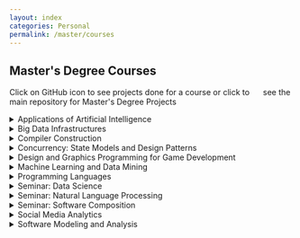 ```yaml
---
layout: index
categories: Personal
permalink: /master/courses
---
```


## Master's Degree Courses

Click on GitHub icon to see projects done for a course or click to <a href="https://github.com/melikegecer/MastersProjects" class="fa fa-github" style="font-size: 20px; margin-top: 5px; margin-left: 10px;margin-right: 10px" target="_blank"></a> see the main repository for Master's Degree Projects

<details>
<summary>
Applications of Artificial Intelligence
</summary>
Categorize a given real-world problem and know which AI methods are appropriate
<br>- Standard concepts for defining the problem situation
<br>- Get a broad overview over AI methods
<br>Know existing tools which implement AI methods
<br>- Exercises with different toolkits
<br>- Know how to avoid pitfalls
<br>
<br>
</details>

<details>
<summary>
Big Data Infrastructures
</summary>
Study new principles of data management
<br>– Data properties, data independence, scale-out, etc.
<br>Study key DBMS design issues
<br>– Transactions, parallel data processing, etc.
<br>– Consistency, Availability, network Partition
<br>Hands on some current, hot Big Data topics
<br>– Get exposed to recent trends / technologies / start-ups
<br>
<br>
</details>

<details>
<summary>
Compiler Construction
</summary>
On successful completion of this course, you will be able to:
<br>- Distinguish formal and practical properties of different approaches to parsing
<br>- Understand and implement various techniques to parse source code
<br>- Implement a basic compiler
<br>- Use visitors to process an abstract syntax tree (AST)
<br>- Transform an AST to intermediate representation (IR)
<br>- Perform peephole optimization on the IR
<br>- Generate target code (eg Java bytecode) from IR
<br>
<br>
</details>

<details>
<summary>
Concurrency: State Models and Design Patterns
</summary>
Introduce basic concepts of concurrency
<br>— safety, liveness, fairness
<br>Present tools for reasoning about concurrency
<br>— LTS, Petri nets
<br>Learn the best practice programming techniques
<br>— idioms and patterns
<br>Get experience with the techniques
<br>— lab sessions
<br>
<br>
</details>

<details>
<summary>
Design and Graphics Programming for Game Development
<a href="https://github.com/melikegecer/MastersProjects/tree/master/Design_and_Graphics_Programming_for_Game_Development" class="fa fa-github" style="font-size: 20px; margin-top: 5px; margin-left: 10px;margin-right: 10px" target="_blank"></a>
</summary>
Design videogames
<br>- Evaluate concepts and prototypes
<br>- Develop graphical and interactive applications
<br>- Understand the different components of a game engine and new methods
<br>- Include in your design commonly used algorithms for videogames
<br>- Team collaboration
<br>
<br>
</details>

<details>
<summary>
Machine Learning and Data Mining
</summary>
Introduction to Machine Learning & Data Mining, Simple Rules, Bayes Learning, Decision Trees, Evaluation Methodology, Rules Models, Association Rules, Nearest Neighbors (NN, k-­NN, minHash), Advanced Models, Combining Methods, Practical Exercises (WEKA), Another course on Statistical Learning Models (R)
<br>
<br>
</details>

<details>
<summary>
Programming Languages
</summary>
On successful completion of this course, you will be able to:
<br>- distinguish the key programming paradigms and know how to apply them
<br>- know how to program a stack machine
<br>- understand different forms of polymorphism
<br>- exercise basic skills in functional programming
<br>- understand how the lambda calculus offers a basic semantic foundation for programming
<br>- understand the role of static typing in object-oriented programming
<br>- exercise basic skills in logic programming
<br>
<br>
</details>

<details>
<summary>
Seminar: Data Science
</summary>
Gather in-depth knowledge of an advanced topic/paper in data science: graph embedding.
<br>Focus on one research paper/topic.
<br>Learn how to critically read and study a research paper.
<br>Describe a paper in a report, present it in front of an audience and empirically reevaluate the proposed techniques.
<br>
<br>
</details>

<details>
<summary>
Seminar: Natural Language Processing
<a href="https://github.com/melikegecer/MastersProjects/tree/master/Natural_Language_Processing" class="fa fa-github" style="font-size: 20px; margin-top: 5px; margin-left: 10px;margin-right: 10px" target="_blank"></a>
</summary>
Conduct your own research (on a limited amount of data)
<br>Able to read / interpret scientific papers
<br>Go beyond a simple implementation
<br>- Implement correctly a given algorithm
<br>- Test it
<br>- Understand its weakness
<br>- Analysis its behaviour
<br>- Evaluate its performance (comparative basis, statistical tests)
<br>- Limit(s) of the proposed model
<br>Different topics (articles) on the same data
<br>
<br>
</details>

<details>
<summary>
Seminar: Software Composition
<a href="https://github.com/melikegecer/MastersProjects/tree/master/Software_Composition_Seminar" class="fa fa-github" style="font-size: 20px; margin-top: 5px; margin-left: 10px;margin-right: 10px" target="_blank"></a>
</summary>
After the successful completion of this course, you will be able to:
<br>- Build an Eclipse plugin for static analysis, or
<br>- Write a crawler that analyzes open source software repositories, or
<br>- Create a new method of visualizing software systems, or
<br>- Work on the design and implementation of programming language tools
<br>
<br>
</details>

<details>
<summary>
Social Media Analytics
</summary>
The main things we will learn in this course:
<br>- To learn how to collect, represent and mine social media data.
<br>- Hands-on knowledge of a toolbox of social graph algorithms.
<br>- To find and analyze communities in social media networks.
<br>- To understand relationships in real-world social media networks.
<br>
<br>
</details>

<details>
<summary>
Software Modeling and Analysis
</summary>
How to:
<br>- recognize the problems of legacy software
<br>- use reflection and metaprogramming techniques
<br>- extract software models from source code and other artifacts
<br>- apply software metrics to detect quality problems
<br>- visualize software to support program comprehension
<br>- apply basic static and dynamic analysis techniques
<br>
<br>
</details>